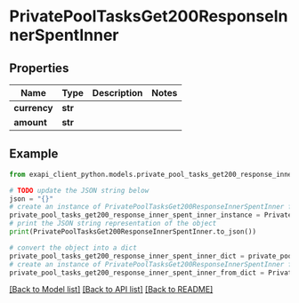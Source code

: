 # PrivatePoolTasksGet200ResponseInnerSpentInner


## Properties

Name | Type | Description | Notes
------------ | ------------- | ------------- | -------------
**currency** | **str** |  | 
**amount** | **str** |  | 

## Example

```python
from exapi_client_python.models.private_pool_tasks_get200_response_inner_spent_inner import PrivatePoolTasksGet200ResponseInnerSpentInner

# TODO update the JSON string below
json = "{}"
# create an instance of PrivatePoolTasksGet200ResponseInnerSpentInner from a JSON string
private_pool_tasks_get200_response_inner_spent_inner_instance = PrivatePoolTasksGet200ResponseInnerSpentInner.from_json(json)
# print the JSON string representation of the object
print(PrivatePoolTasksGet200ResponseInnerSpentInner.to_json())

# convert the object into a dict
private_pool_tasks_get200_response_inner_spent_inner_dict = private_pool_tasks_get200_response_inner_spent_inner_instance.to_dict()
# create an instance of PrivatePoolTasksGet200ResponseInnerSpentInner from a dict
private_pool_tasks_get200_response_inner_spent_inner_from_dict = PrivatePoolTasksGet200ResponseInnerSpentInner.from_dict(private_pool_tasks_get200_response_inner_spent_inner_dict)
```
[[Back to Model list]](../README.md#documentation-for-models) [[Back to API list]](../README.md#documentation-for-api-endpoints) [[Back to README]](../README.md)


